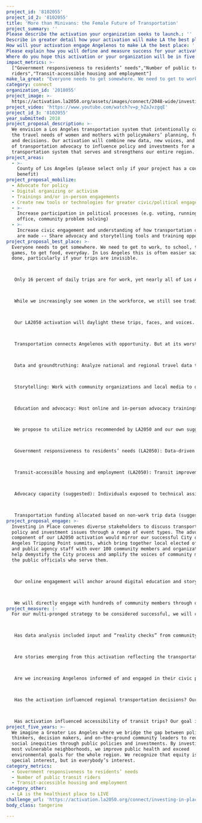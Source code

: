 ```yaml
---
project_id: '8102055'
project_id_2: '8102055'
title: 'More than Minivans: the Female Future of Transportation'
project_summary: ''
Please describe the activation your organization seeks to launch.: ''
Describe in greater detail how your activation will make LA the best place?: ''
How will your activation engage Angelenos to make LA the best place: ''
Please explain how you will define and measure success for your activation.: ''
Where do you hope this activation or your organization will be in five years?: ''
impact_metrics: >-
  ["Government responsiveness to residents’ needs","Number of public transit
  riders","Transit-accessible housing and employment"]
make_la_great: "Everyone needs to get somewhere. We need to get to work, to school, to soccer games, to get food, everyday. In Los Angeles this is often easier said than done, particularly if your trips are invisible.\r\n\r\n\r\n\r\n Only 16 percent of daily trips are for work, yet nearly all of Los Angeles’ transportation efforts go into improving travel for commuters. So what is happening for the other 84 percent of trips?\r\n\r\n\r\n\r\n While we increasingly see women in the workforce, we still see traditional gender splits in different-sex parental households. Women tend to remain the primary caregivers, including making trips for school/child care, appointments, activities, and household errands.\r\n\r\n\r\n\r\n Our LA2050 activation will daylight these trips, faces, and voices.\r\n\r\n\r\n\r\n Transportation connects Angelenos with opportunity. But at its worst can prevent them from accessing resources and networks. Our activation will employ a multi-pronged strategy to ensure that women and mothers are not forgotten as we look to expand how our transportation network connects us.\r\n\r\n\r\n\r\n Data and groundtruthing: Analyze national and regional travel data to analyze patterns we see in women workers, caregivers, and mothers. Preliminary findings will be shared with community organizations and members to identify alignment with their lived experiences.\r\n\r\n\r\n\r\n Storytelling: Work with community organizations and local media to develop and distribute multilingual, multimedia stories of women’s daily needs and how transportation impacts them. This process will also teach women how to utilize film and photo to tell their own stories.\r\n\r\n\r\n\r\n Education and advocacy: Host online and in-person advocacy trainings to co-power community members to advocate for their own transportation needs. Groundtruthed data and stories from the first two strategies will be used to message the unaddressed needs of women with transportation policymakers at these trainings.\r\n\r\n\r\n\r\n We propose to utilize metrics recommended by LA2050 and our own suggested metrics we believe will measure successful impact of our activation:\r\n\r\n\r\n\r\n Government responsiveness to residents’ needs (LA2050): Data-driven advocacy and humanizing stories will be used to influence regional transportation policy and funding decisions.\r\n\r\n\r\n\r\n Transit-accessible housing and employment (LA2050): Transit improvements that serve both work and non-work trips will increase the connection between public transportation and daily origins and destinations.\r\n\r\n\r\n\r\n Advocacy capacity (suggested): Individuals exposed to technical assistance in advocacy tactics and storytelling development, through both online and offline platforms. Includes, but not limited to, neighborhood councils (LA2050).\r\n\r\n\r\n\r\n Transportation funding allocated based on non-work trip data (suggested): Formulas or metrics adopted in Metro countywide policy and funding frameworks that account for both work and non-work trips based on our data analysis and advocacy."
category: connect
organization_id: '2018055'
project_image: >-
  https://activation.la2050.org/assets/images/connect/2048-wide/investing-in-place.jpg
project_video: 'https://www.youtube.com/watch?v=p_hZaJvzgqE'
project_id_3: '8102055'
year_submitted: 2018
project_proposal_description: >-
  We envision a Los Angeles transportation system that intentionally connects
  the travel needs of women and mothers with policymakers’ planning, funding,
  and decisions. Our activation will combine new data, new voices, and new faces
  of transportation advocacy to influence policy and investments for a
  transportation system that serves and strengthens our entire region.
project_areas:
  - >-
    County of Los Angeles (please select only if your project has a countywide
    benefit)
project_proposal_mobilize:
  - Advocate for policy
  - Digital organizing or activism
  - Trainings and/or in-person engagements
  - Create new tools or technologies for greater civic/political engagement
  - >-
    Increase participation in political processes (e.g. voting, running for
    office, community problem solving)
  - >-
    Increase civic engagement and understanding of how transportation decisions
    are made -- Share advocacy and storytelling tools and training opportunities
project_proposal_best_place: >-
  Everyone needs to get somewhere. We need to get to work, to school, to soccer
  games, to get food, everyday. In Los Angeles this is often easier said than
  done, particularly if your trips are invisible.



   Only 16 percent of daily trips are for work, yet nearly all of Los Angeles’ transportation efforts go into improving travel for commuters. So what is happening for the other 84 percent of trips?



   While we increasingly see women in the workforce, we still see traditional gender splits in different-sex parental households. Women tend to remain the primary caregivers, including making trips for school/child care, appointments, activities, and household errands.



   Our LA2050 activation will daylight these trips, faces, and voices.



   Transportation connects Angelenos with opportunity. But at its worst can prevent them from accessing resources and networks. Our activation will employ a multi-pronged strategy to ensure that women and mothers are not forgotten as we look to expand how our transportation network connects us.



   Data and groundtruthing: Analyze national and regional travel data to analyze patterns we see in women workers, caregivers, and mothers. Preliminary findings will be shared with community organizations and members to identify alignment with their lived experiences.



   Storytelling: Work with community organizations and local media to develop and distribute multilingual, multimedia stories of women’s daily needs and how transportation impacts them. This process will also teach women how to utilize film and photo to tell their own stories.



   Education and advocacy: Host online and in-person advocacy trainings to co-power community members to advocate for their own transportation needs. Groundtruthed data and stories from the first two strategies will be used to message the unaddressed needs of women with transportation policymakers at these trainings.



   We propose to utilize metrics recommended by LA2050 and our own suggested metrics we believe will measure successful impact of our activation:



   Government responsiveness to residents’ needs (LA2050): Data-driven advocacy and humanizing stories will be used to influence regional transportation policy and funding decisions.



   Transit-accessible housing and employment (LA2050): Transit improvements that serve both work and non-work trips will increase the connection between public transportation and daily origins and destinations.



   Advocacy capacity (suggested): Individuals exposed to technical assistance in advocacy tactics and storytelling development, through both online and offline platforms. Includes, but not limited to, neighborhood councils (LA2050).



   Transportation funding allocated based on non-work trip data (suggested): Formulas or metrics adopted in Metro countywide policy and funding frameworks that account for both work and non-work trips based on our data analysis and advocacy.
project_proposal_engage: >-
  Investing in Place convenes diverse stakeholders to discuss transportation
  policy and investment issues through a range of event types. The advocacy
  component of our LA2050 activation would mirror our successful City of Los
  Angeles Tripping Point summits, which bring together local elected officials
  and public agency staff with over 100 community members and organizations to
  help demystify the City process and amplify the voices of community members to
  the public officials who serve them.



   Our online engagement will anchor around digital education and storytelling formats to be distributed through our network of policymakers, published and social media, researchers, funders, and community organizations.



   We will directly engage with hundreds of community members through our policy education, advocacy technical assistance, and storytelling training. We anticipate an echoing reach from their online and offline networks, such as neighborhood councils and clubs, parent associations, faith-based and cultural affiliations, local businesses and artists, etc. We also anticipate our policy education and groundtruthed data to reach elected officials and bring awareness to thousands of their constituents around new data as well as engagement opportunities for policy advocacy.
project_measure: |-
  For our multi-pronged strategy to be considered successful, we will consider:



   Has data analysis included input and “reality checks” from community members and grassroots organizations? Our goal is to engage at least 250 surveys and event participants to develop data analysis that aligns with community members’ lived experience.



   Are stories emerging from this activation reflecting the transportation needs of women and mothers? Our goal is to support development and distribution of at least 20 multimedia stories, reaching a total of 80,000 people over two years.



   Are we increasing Angelenos informed of and engaged in their civic process? Our goal is to reach a total of 25,000 people through policy education and advocacy training over two years.



   Has the activation influenced regional transportation decisions? Our goal is to facilitate formulas or metrics adopted in Metro countywide policy and funding frameworks that serve the needs of the region’s five million women, based on our analysis and advocacy.



   Has activation influenced accessibility of transit trips? Our goal is to include travel needs of women into Metro’s transit investments, particularly the NextGen Bus Study redesign, which will impact transit accessibility for approximately 10 million Angelenos.
project_five_years: >-
  We imagine a Greater Los Angeles where we bridge the gap between policy
  thinkers, decision makers, and on-the-ground community leaders to reduce
  social inequities through public policies and investments. By investing in our
  most vulnerable neighborhoods, we improve public health and exceed
  environmental goals for the whole region. We recognize that equity is not a
  special interest, but in everybody’s interest.
category_metrics:
  - Government responsiveness to residents’ needs
  - Number of public transit riders
  - Transit-accessible housing and employment
category_other:
  - LA is the healthiest place to LIVE
challenge_url: 'https://activation.la2050.org/connect/investing-in-place/'
body_class: tangerine

---
```

